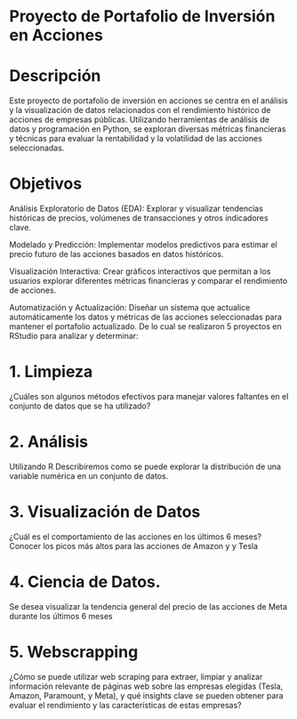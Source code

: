 # Proyecto de Portafolio de Inversión en Acciones

# Descripción
Este proyecto de portafolio de inversión en acciones se centra en el análisis y la visualización de datos relacionados con el 
rendimiento histórico de acciones de empresas públicas. Utilizando herramientas de análisis de datos y programación en Python,
se exploran diversas métricas financieras y técnicas para evaluar la rentabilidad y la volatilidad de las acciones seleccionadas.

# Objetivos
Análisis Exploratorio de Datos (EDA): Explorar y visualizar tendencias históricas de precios, volúmenes de transacciones y otros indicadores clave.

Modelado y Predicción: Implementar modelos predictivos para estimar el precio futuro de las acciones basados en datos históricos.

Visualización Interactiva: Crear gráficos interactivos que permitan a los usuarios explorar diferentes métricas financieras y comparar el rendimiento de acciones.

Automatización y Actualización: Diseñar un sistema que actualice automáticamente los datos y métricas de las acciones seleccionadas para mantener el portafolio actualizado.
De lo cual se realizaron 5 proyectos en RStudio para analizar y determinar:

# 1.	Limpieza
¿Cuáles son algunos métodos efectivos para manejar valores faltantes en el conjunto de datos que se ha utilizado?

# 2.	Análisis
Utilizando R Describiremos como se puede explorar la distribución de una variable numérica en un conjunto de datos. 

# 3.	Visualización de Datos
¿Cuál es el comportamiento de las acciones en los últimos 6 meses?
Conocer los picos más altos para las acciones de Amazon y y Tesla

# 4.	Ciencia de Datos.
Se desea visualizar la tendencia general del precio de las acciones de Meta durante los últimos 6 meses

# 5.	Webscrapping
¿Cómo se puede utilizar web scraping para extraer, limpiar y analizar información relevante de páginas web sobre las empresas elegidas (Tesla, Amazon, Paramount, y Meta),
y qué insights clave se pueden obtener para evaluar el rendimiento y las características de estas empresas?
